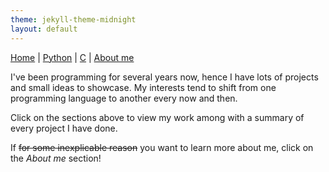 ```yaml
---
theme: jekyll-theme-midnight
layout: default
---
```

<a href="https://raniaspant.github.io/">Home</a> | <a href="https://raniaspant.github.io/python/">Python</a> | <a href="https://raniaspant.github.io/c/">C</a> | <a href="https://raniaspant.github.io/about/">About me</a>

I've been programming for several years now, hence I have lots of projects and small ideas to showcase. My interests tend to shift from 
one programming language to another every now and then. 

Click on the sections above to view my work among with a summary of every project I have done. 

If ~~for some inexplicable reason~~ you want to learn more about me, click on the _About me_ section!


